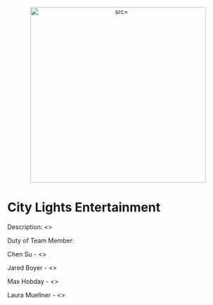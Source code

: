 
<p align="center">
    <img
      alt= 
      src= 	
      width="400"
    />
</p>

# City Lights Entertainment
Description: <>


Duty of Team Member:

Chen Su           -  <>

Jared Boyer       -  <>

Max Hobday        -  <>

Laura Muellner   -  <>
